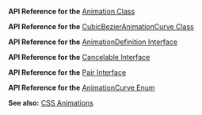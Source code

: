 
**API Reference for the** [Animation Class](https://docs.nativescript.org/api-reference/classes/_ui_animation_.animation)

**API Reference for the** [CubicBezierAnimationCurve Class](https://docs.nativescript.org/api-reference/classes/_ui_animation_.cubicbezieranimationcurve)

**API Reference for the** [AnimationDefinition Interface](https://docs.nativescript.org/api-reference/interfaces/_ui_animation_.animationdefinition)

**API Reference for the** [Cancelable Interface](https://docs.nativescript.org/api-reference/interfaces/_ui_animation_.cancelable)

**API Reference for the** [Pair Interface](https://docs.nativescript.org/api-reference/interfaces/_ui_animation_.pair)

**API Reference for the** [AnimationCurve Enum](https://docs.nativescript.org/api-reference/modules/_ui_enums_.animationcurve)

**See also:** [CSS Animations](https://docs.nativescript.org/ui/animation-css)

